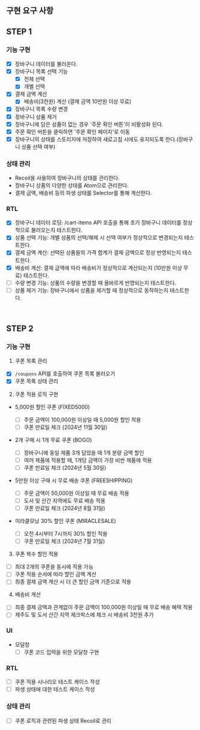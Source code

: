 ## 구현 요구 사항

## STEP 1

### 기능 구현

- [x] 장바구니 데이터를 불러온다.
- [x] 장바구니 목록 선택 기능
  - [x] 전체 선택
  - [x] 개별 선택
- [x] 결제 금액 계산
  - [x] 배송비(3천원) 계산 (결제 금액 10만원 이상 무료)
- [x] 장바구니 목록 수량 변경
- [x] 장바구니 상품 제거
- [x] 장바구니에 담은 상품이 없는 경우 '주문 확인 버튼'이 비활성화 된다.
- [x] 주문 확인 버튼을 클릭하면 '주문 확인 페이지'로 이동
- [x] 장바구니의 상태를 스토리지에 저장하여 새로고침 시에도 유지되도록 한다.(장바구니 상품 선택 여부)

### 상태 관리

- Recoil을 사용하여 장바구니의 상태를 관리한다.
- 장바구니 상품의 다양한 상태를 Atom으로 관리한다.
- 결제 금액, 배송비 등의 파생 상태를 Selector를 통해 계산한다.

### RTL

- [x] 장바구니 데이터 로딩: /cart-items API 호출을 통해 초기 장바구니 데이터를 정상적으로 불러오는지 테스트한다.
- [x] 상품 선택 기능: 개별 상품의 선택/해제 시 선택 여부가 정상적으로 변경되는지 테스트한다.
- [x] 결제 금액 계산: 선택된 상품들의 가격 합계가 결제 금액으로 정상 반영되는지 테스트한다.
- [x] 배송비 계산: 결제 금액에 따라 배송비가 정상적으로 계산되는지 (10만원 이상 무료) 테스트한다.
- [ ] 수량 변경 기능: 상품의 수량을 변경할 때 올바르게 반영되는지 테스트한다.
- [ ] 상품 제거 기능: 장바구니에서 상품을 제거할 때 정상적으로 동작하는지 테스트한다.

<br />

## STEP 2

### 기능 구현

1. 쿠폰 목록 관리

- [x] `/coupons` API를 호출하여 쿠폰 목록 불러오기
- [x] 쿠폰 목록 상태 관리

2. 쿠폰 적용 로직 구현

- 5,000원 할인 쿠폰 (FIXED5000)

  - [ ] 주문 금액이 100,000원 이상일 때 5,000원 할인 적용
  - [ ] 쿠폰 만료일 체크 (2024년 11월 30일)

- 2개 구매 시 1개 무료 쿠폰 (BOGO)

  - [ ] 장바구니에 동일 제품 3개 담았을 때 1개 분량 금액 할인
  - [ ] 여러 제품에 적용할 때, 1개당 금액이 가장 비싼 제품에 적용
  - [ ] 쿠폰 만료일 체크 (2024년 5월 30일)

- 5만원 이상 구매 시 무료 배송 쿠폰 (FREESHIPPING)

  - [ ] 주문 금액이 50,000원 이상일 때 무료 배송 적용
  - [ ] 도서 및 산간 지역에도 무료 배송 적용
  - [ ] 쿠폰 만료일 체크 (2024년 8월 31일)

- 미라클모닝 30% 할인 쿠폰 (MIRACLESALE)

  - [ ] 오전 4시부터 7시까지 30% 할인 적용
  - [ ] 쿠폰 만료일 체크 (2024년 7월 31일)

3. 쿠폰 복수 할인 적용

- [ ] 최대 2개의 쿠폰을 동시에 적용 가능
- [ ] 쿠폰 적용 순서에 따라 할인 금액 계산
- [ ] 최종 결제 금액 계산 시 더 큰 할인 금액 기준으로 적용

4. 배송비 계산

- [ ] 최종 결제 금액과 관계없이 주문 금액이 100,000원 이상일 때 무료 배송 혜택 적용
- [ ] 제주도 및 도서 산간 지역 체크박스에 체크 시 배송비 3천원 추가

### UI

- 모달창
  - [ ] 쿠폰 코드 입력을 위한 모달창 구현

### RTL

- [ ] 쿠폰 적용 시나리오 테스트 케이스 작성
- [ ] 파생 상태에 대한 테스트 케이스 작성

### 상태 관리

- [ ] 쿠폰 로직과 관련된 파생 상태 Recoil로 관리
